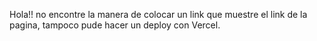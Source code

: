 Hola!! no encontre la manera de colocar un link que muestre el link de la pagina, tampoco pude hacer un deploy con Vercel. 
